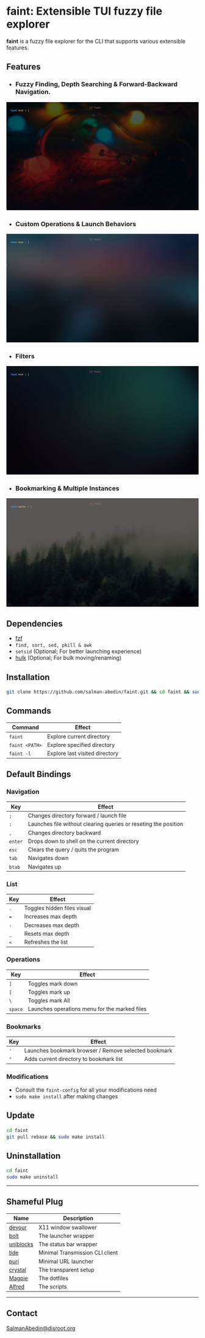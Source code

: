 # faint: Extensible TUI fuzzy file explorer

**faint** is a fuzzy file explorer for the CLI that supports various extensible features.

## Features

-  ### Fuzzy Finding, Depth Searching & Forward-Backward Navigation.

![](demo/basics.gif)

-  ### Custom Operations & Launch Behaviors

![](demo/scripting.gif)

-  ### Filters

![](demo/filtering.gif)

-  ### Bookmarking & Multiple Instances

![](demo/bookmarking.gif)

## Dependencies

-  [fzf](https://github.com/junegunn/fzf)
-  `find, sort, sed, pkill & awk`
-  `setsid` (Optional; For better launching experience)
-  [hulk](https://github.com/salman-abedin/alfred/blob/master/src/hulk) (Optional; For bulk moving/renaming)

## Installation

```sh
git clone https://github.com/salman-abedin/faint.git && cd faint && sudo make install
```

## Commands

| Command        | Effect                         |
| -------------- | ------------------------------ |
| `faint`        | Explore current directory      |
| `faint <PATH>` | Explore specified directory    |
| `faint -l`     | Explore last visited directory |

## Default Bindings

### Navigation

| Key     | Effect                                                          |
| ------- | --------------------------------------------------------------- |
| `;`     | Changes directory forward / launch file                         |
| `:`     | Launches file without clearing queries or reseting the position |
| `,`     | Changes directory backward                                      |
| `enter` | Drops down to shell on the current directory                    |
| `esc`   | Clears the query / quits the program                            |
| `tab`   | Navigates down                                                  |
| `btab`  | Navigates up                                                    |

### List

| Key | Effect                      |
| --- | --------------------------- |
| `.` | Toggles hidden files visual |
| `=` | Increases max depth         |
| `-` | Decreases max depth         |
| `_` | Resets max depth            |
| `<` | Refreshes the list          |

### Operations

| Key     | Effect                                        |
| ------- | --------------------------------------------- |
| `]`     | Toggles mark down                             |
| `[`     | Toggles mark up                               |
| `\`     | Toggles mark All                              |
| `space` | Launches operations menu for the marked files |

### Bookmarks

| Key | Effect                                               |
| --- | ---------------------------------------------------- |
| `'` | Launches bookmark browser / Remove selected bookmark |
| `"` | Adds current directory to bookmark list              |

### Modifications

-  Consult the `faint-config` for all your modifications need
-  `sudo make install` after making changes

## Update

```sh
cd faint
git pull rebase && sudo make install
```

## Uninstallation

```sh
cd faint
sudo make uninstall
```

---

## Shameful Plug

| Name                                                    | Description                     |
| ------------------------------------------------------- | ------------------------------- |
| [devour](https://github.com/salman-abedin/devour)       | X11 window swallower            |
| [bolt](https://github.com/salman-abedin/bolt)           | The launcher wrapper            |
| [uniblocks](https://github.com/salman-abedin/uniblocks) | The status bar wrapper          |
| [tide](https://github.com/salman-abedin/tide)           | Minimal Transmission CLI client |
| [puri](https://github.com/salman-abedin/puri)           | Minimal URL launcher            |
| [crystal](https://github.com/salman-abedin/crystal)     | The transparent setup           |
| [Magpie](https://github.com/salman-abedin/magpie)       | The dotfiles                    |
| [Alfred](https://github.com/salman-abedin/alfred)       | The scripts                     |

---

## Contact

SalmanAbedin@disroot.org
